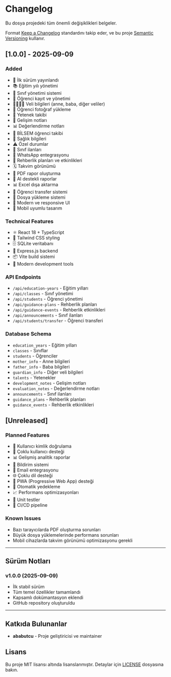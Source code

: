 # Changelog

Bu dosya projedeki tüm önemli değişiklikleri belgeler.

Format [Keep a Changelog](https://keepachangelog.com/en/1.0.0/) standardını takip eder,
ve bu proje [Semantic Versioning](https://semver.org/spec/v2.0.0.html) kullanır.

## [1.0.0] - 2025-09-09

### Added
- 🎉 İlk sürüm yayınlandı
- 📚 Eğitim yılı yönetimi
- 🏫 Sınıf yönetimi sistemi
- 👥 Öğrenci kayıt ve yönetimi
- 👨‍👩‍👧‍👦 Veli bilgileri (anne, baba, diğer veliler)
- 📸 Öğrenci fotoğraf yükleme
- 🎯 Yetenek takibi
- 📝 Gelişim notları
- 📊 Değerlendirme notları
- 🧠 BİLSEM öğrenci takibi
- 🏥 Sağlık bilgileri
- ⚠️ Özel durumlar
- 📢 Sınıf ilanları
- 📱 WhatsApp entegrasyonu
- 📅 Rehberlik planları ve etkinlikleri
- 🗓️ Takvim görünümü
- 📄 PDF rapor oluşturma
- 🤖 AI destekli raporlar
- 📊 Excel dışa aktarma
- 🔄 Öğrenci transfer sistemi
- 📁 Dosya yükleme sistemi
- 🎨 Modern ve responsive UI
- 📱 Mobil uyumlu tasarım

### Technical Features
- ⚛️ React 18 + TypeScript
- 🎨 Tailwind CSS styling
- 🗄️ SQLite veritabanı
- 🚀 Express.js backend
- 📦 Vite build sistemi
- 🔧 Modern development tools

### API Endpoints
- `/api/education-years` - Eğitim yılları
- `/api/classes` - Sınıf yönetimi
- `/api/students` - Öğrenci yönetimi
- `/api/guidance-plans` - Rehberlik planları
- `/api/guidance-events` - Rehberlik etkinlikleri
- `/api/announcements` - Sınıf ilanları
- `/api/students/transfer` - Öğrenci transferi

### Database Schema
- `education_years` - Eğitim yılları
- `classes` - Sınıflar
- `students` - Öğrenciler
- `mother_info` - Anne bilgileri
- `father_info` - Baba bilgileri
- `guardian_info` - Diğer veli bilgileri
- `talents` - Yetenekler
- `development_notes` - Gelişim notları
- `evaluation_notes` - Değerlendirme notları
- `announcements` - Sınıf ilanları
- `guidance_plans` - Rehberlik planları
- `guidance_events` - Rehberlik etkinlikleri

## [Unreleased]

### Planned Features
- 🔐 Kullanıcı kimlik doğrulama
- 👥 Çoklu kullanıcı desteği
- 📊 Gelişmiş analitik raporlar
- 🔔 Bildirim sistemi
- 📧 Email entegrasyonu
- 🌐 Çoklu dil desteği
- 📱 PWA (Progressive Web App) desteği
- 🔄 Otomatik yedekleme
- 📈 Performans optimizasyonları
- 🧪 Unit testler
- 🚀 CI/CD pipeline

### Known Issues
- Bazı tarayıcılarda PDF oluşturma sorunları
- Büyük dosya yüklemelerinde performans sorunları
- Mobil cihazlarda takvim görünümü optimizasyonu gerekli

---

## Sürüm Notları

### v1.0.0 (2025-09-09)
- İlk stabil sürüm
- Tüm temel özellikler tamamlandı
- Kapsamlı dokümantasyon eklendi
- GitHub repository oluşturuldu

---

## Katkıda Bulunanlar

- **ababutcu** - Proje geliştiricisi ve maintainer

## Lisans

Bu proje MIT lisansı altında lisanslanmıştır. Detaylar için [LICENSE](LICENSE) dosyasına bakın.